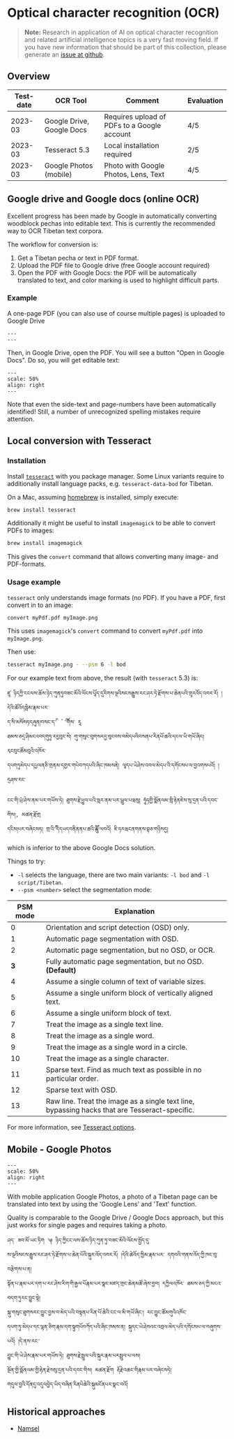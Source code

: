 # Optical character recognition (OCR)

> **Note:** Research in application of AI on optical character recognition and related artificial intelligence topics is a very fast moving field. If you have new information that should be part of this collection, please generate an [issue at github](https://github.com/DigitalTibetan/DigitalTibetan/issues).

## Overview

| Test-date | OCR Tool                  | Comment                                     | Evaluation |
| --------- | ------------------------- | ------------------------------------------- | ---------- |
| 2023-03   | Google Drive, Google Docs | Requires upload of PDFs to a Google account | 4/5        |
| 2023-03   | Tesseract 5.3             | Local installation required                 | 2/5        |
| 2023-03   | Google Photos (mobile)    | Photo with Google Photos, Lens, Text        | 4/5        |


## Google drive and Google docs (online OCR)

Excellent progress has been made by Google in automatically converting woodblock pechas into editable text. This is currently the recommended way to OCR Tibetan text corpora.

The workflow for conversion is:

1. Get a Tibetan pecha or text in PDF format.
2. Upload the PDF file to Google drive (free Google account required)
3. Open the PDF with Google Docs: the PDF will be automatically translated to text, and color marking is used to highlight difficult parts.

### Example

A one-page PDF (you can also use of course multiple pages) is uploaded to Google Drive

```{figure} Images/zabmo.png
---
---
```

Then, in Google Drive, open the PDF. You will see a button "Open in Google Docs". Do so, you will get editable text:

```{figure} Images/zabmo_ocr.png
---
scale: 50%
align: right
---
```

Note that even the side-text and page-numbers have been automatically identified! Still, a number of unrecognized spelling mistakes require attention.

## Local conversion with Tesseract

### Installation

Install [`tesseract`](https://github.com/tesseract-ocr/tesseract) with you package manager. Some Linux variants require to additionally install language packs, e.g. `tesseract-data-bod` for Tibetan.

On a Mac, assuming [homebrew](https://brew.sh/) is installed, simply execute:

```bash
brew install tesseract
```

Additionally it might be useful to install `imagemagick` to be able to convert PDFs to images:

```bash
brew install imagemagick
```

This gives the `convert` command that allows converting many image- and PDF-formats.

### Usage example

`tesseract` only understands image formats (no PDF). If you have a PDF, first convert in to an image:

```bash
convert myPdf.pdf myImage.png
```

This uses `imagemagick`'s `convert` command to convert `myPdf.pdf` into `myImage.png`.

Then use:

```bash
tesseract myImage.png - --psm 6 -l bod
```

For our example text from above, the result (with `tesseract` 5.3) is:

```
ཛཱ ཉིདཀྱི་ངངལས་ཆོས་ཉེད་ཀུནཏུབཟང་མོའི་ལོངས་པཱོད་དུརིགས་ལྔའིསངསརྒྱུས་རང་ཤར་ཏེ་རྫོགས་པ་ཆེནཔའི་གྲྭརའོད་འབར་རོ། །དེའི་ཚོའོདཁྦིམ་རྣམ་པར་
ད་ིས་མསོསཏདཞུན།བསང་ད་ི་  ཾ ་ི་གིཾཾས་ རཱ
ཐམས་ཅདྲ་ཤིམངའབདགུཏུ་རངྱབུང་སེ། གུ་གསུང་བུགསརདྱ་བུངབས་བམེདཔའིབསནཔ་རིནཔོ་ཆའི་དངལ་ཡི་གཡོ་ཞིང། རྭངབུངཚོམབུའི་འཁོར་
དཔགཏུམེདཔ་དཔྱལནཅི་གྲནམ་དགྱར་གཔེབཀདཔའི་ཞིང་ཁམསནེ། ལཱདཔ་ཡེཤེས་འབལ་མེདཔ་འི་དགོངསཔ་ལ་བྱའགསཔའོ། །དྲཤས་རང་

ངང་གི་ཡྲཾ་ཤེས་ནམ་པར་གཡོས་ཏེ། ཐུགས་རྗེ་ཕྱུལ་པའི་སླར་ནམ་པར་པྦུལ་པཝསུ། ཧཱཾཧགྱི་སྨོནལམ་གླི་རྟེནཇེས་སུ་དྲན་པའི་དབང་གིས།, མཚན་རྫོགྲ
དངིས།པར་བཞེངསཏ། གྲ་འི་ི་དིདཡདབནིནནཔ་ཚའི་ླུམོོ་ལབའོ། ཇི་ཧརཝངནགནས་བྷཅ་གཉིསདྱ།
```

which is inferior to the above Google Docs solution.

Things to try:

- `-l` selects the language, there are two main variants: `-l bod` and `-l script/Tibetan`.
- `--psm <number>` select the segmentation mode:

| PSM mode | Explanation                                                                                   |
| -------- | --------------------------------------------------------------------------------------------- |
| 0        | Orientation and script detection (OSD) only.                                                  |
| 1        | Automatic page segmentation with OSD.                                                         |
| 2        | Automatic page segmentation, but no OSD, or OCR.                                              |
| **3**    | Fully automatic page segmentation, but no OSD. **(Default)**                                  |
| 4        | Assume a single column of text of variable sizes.                                             |
| 5        | Assume a single uniform block of vertically aligned text.                                     |
| 6        | Assume a single uniform block of text.                                                        |
| 7        | Treat the image as a single text line.                                                        |
| 8        | Treat the image as a single word.                                                             |
| 9        | Treat the image as a single word in a circle.                                                 |
| 10       | Treat the image as a single character.                                                        |
| 11       | Sparse text. Find as much text as possible in no particular order.                            |
| 12       | Sparse text with OSD.                                                                         |
| 13       | Raw line. Treat the image as a single text line, bypassing hacks that are Tesseract-specific. |

For more information, see [Tesseract options](https://tesseract-ocr.github.io/tessdoc/Command-Line-Usage.html#simplest-invocation-to-ocr-an-image).


## Mobile - Google Photos

```{figure} Images/google_photos_ocr.jpg
---
scale: 50%
align: right
---
```

With mobile application Google Photos, a photo of a Tibetan page can be translated into text by
using the 'Google Lens' and 'Text' function.

Quality is comparable to the Google Drive / Google Docs approach, but this just works for single
pages and requires taking a photo.

```
ཤད་ ཟབ་མོ་ཡང་ཏིག ༆ ཉིད་ཀྱིངང་ལས་ཆོས་ཉིད་ཀུན་ཏུ་བཟང་མོའི་ལོངས་སྤྱོད་དུ་ 
ས་ལྔའིསངས་རྒྱུས་རང་ཤར་ཏེ་རྫོགས་པ་ཆེན་པོའི་སྐུར་འོད་འབར་རོ། །དེའི་ཚེའོད་ཁྱིམ་རྣམ་པར་ དགབའི་གནས་འོད་ཀྱི་ཁང་བུ་བརྩེགས་པ་ན།
སྟོན་པ་རྣམ་པར་དག་པ་རང་ཤེས་རིག་གི་རྒྱལ་པོརྣམ་པར་སྣང་མཛད་གྲང་ཆེནམཚོ་ཞེས་བྱབ། དཀྱིལའཁོར་ ཐམས་ཅད་ཀྱི་མངའ་བདག་ཏུརང་བྱུང་སྟེ། 
སྐུ་གསུང་ཐུགསརང་བྱུང་བྱས་བ་མེད་པའི་བསྟནཔ་རིན་པོ་ཆེའི་ངང་ལ་མི་གཡོ་ཞིང་། རང་བྱུང་ཚོམགུའིའཁོང་ 
དཔག་ཏུ་མེདཔ་དང་ལྷན་ཅིག་རྣམ་དག་སྟུགཔོབཀོད་པའི་ཞིང་ཁམས་ན། སྐུདང་ཡེ་ཤེསའང་འབྲལ་མེད་པའི་དགོངསཔ་ལ་བཞུགས་པའོ། །དེ་ནས་རང་་ 
བྱུང་གི་ཡེ་ཤེས་རྣམ་པར་གཡོས་ཏེ། ཐུགས་རྗེ་སྤྲུལ་པའི་སྐུར་རྣམ་པརསྤྲུལ་པ་ལས། 
སྔོན་གྱི་སྨོནལམ་གྱི་རྟེན་རྗེསསུ་དྲན་པའི་དབང་གིས། མཚན་རྫོག རྡོརྗེ་འཆང་གིརྣམ་པར་བཞེངསཏེ། 
གདུལ་བྱའི་དོནདུ་འདུལབྱེད་ཡིད་བཞིན་རིནཔེཆེའི་སྐུམངོནཔར་སྣང་བའོ།                                        
```

## Historical approaches

- [Namsel](https://escholarship.org/uc/item/6d5781k5#page-3)
